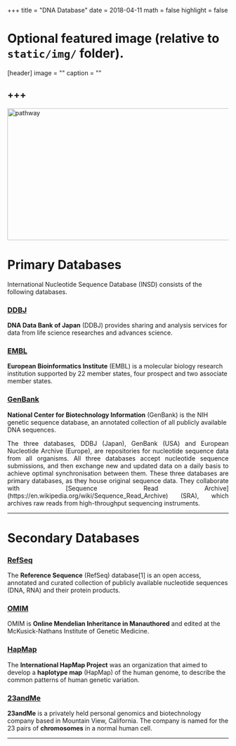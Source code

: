 +++
 title = "DNA Database"
date = 2018-04-11
math = false
highlight = false

# Optional featured image (relative to `static/img/` folder).
[header]
image = ""
caption = ""


+++
---

<img src="/img/database/dna.jpg" width= "700" height="300" alt="pathway" align="center">

# Primary Databases

International Nucleotide Sequence Database (INSD) consists of the following databases.

### [DDBJ](https://www.ddbj.nig.ac.jp/index-e.html) 

**DNA Data Bank of Japan** (DDBJ) provides sharing and analysis services for data from life science researches and advances science.

### [EMBL](https://www.embl.org/) 

**European Bioinformatics Institute** (EMBL) is a molecular biology research institution supported by 22 member states, four prospect and two associate member states.

### [GenBank](https://www.ncbi.nlm.nih.gov/genbank/) 

**National Center for Biotechnology Information** (GenBank) is the NIH genetic sequence database, an annotated collection of all publicly available DNA sequences.

<p align="justify">The three databases, DDBJ (Japan), GenBank (USA) and European Nucleotide Archive (Europe), are repositories for nucleotide sequence data from all organisms. All three databases accept nucleotide sequence submissions, and then exchange new and updated data on a daily basis to achieve optimal synchronisation between them. These three databases are primary databases, as they house original sequence data. They collaborate with [Sequence Read Archive](https://en.wikipedia.org/wiki/Sequence_Read_Archive) (SRA), which archives raw reads from high-throughput sequencing instruments.

---

# Secondary Databases

### [RefSeq](https://www.ncbi.nlm.nih.gov/refseq/)

The **Reference Sequence** (RefSeq) database[1] is an open access, annotated and curated collection of publicly available nucleotide sequences (DNA, RNA) and their protein products.

### [OMIM](https://www.ncbi.nlm.nih.gov/omim)

OMIM is **Online Mendelian Inheritance in Manauthored** and edited at the McKusick-Nathans Institute of Genetic Medicine.

### [HapMap](https://www.genome.gov/10001688/)

The **International HapMap Project** was an organization that aimed to develop a **haplotype map** (HapMap) of the human genome, to describe the common patterns of human genetic variation.

### [23andMe](https://www.23andme.com/en-int/)

**23andMe** is a privately held personal genomics and biotechnology company based in Mountain View, California. The company is named for the 23 pairs of **chromosomes** in a normal human cell.

---




             